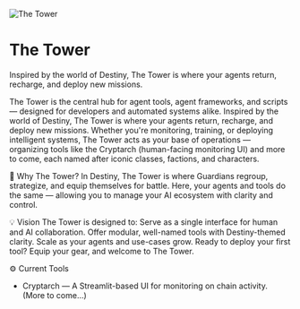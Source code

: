 ![The Tower](https://static0.gamerantimages.com/wordpress/wp-content/uploads/2020/01/destiny-2-ikora-tower-portal.jpg)

# The Tower
Inspired by the world of Destiny, The Tower is where your agents return, recharge, and deploy new missions.

The Tower is the central hub for agent tools, agent frameworks, and scripts — designed for developers and automated systems alike. Inspired by the world of Destiny, The Tower is where your agents return, recharge, and deploy new missions.
Whether you're monitoring, training, or deploying intelligent systems, The Tower acts as your base of operations — organizing tools like the Cryptarch (human-facing monitoring UI) and more to come, each named after iconic classes, factions, and characters.

🌌 Why The Tower?
In Destiny, The Tower is where Guardians regroup, strategize, and equip themselves for battle. Here, your agents and tools do the same — allowing you to manage your AI ecosystem with clarity and control.

💡 Vision
The Tower is designed to:
Serve as a single interface for human and AI collaboration.
Offer modular, well-named tools with Destiny-themed clarity.
Scale as your agents and use-cases grow.
Ready to deploy your first tool? Equip your gear, and welcome to The Tower.

⚙️ Current Tools
- Cryptarch — A Streamlit-based UI for monitoring on chain activity.
(More to come...)

